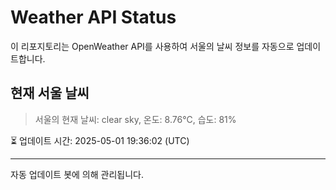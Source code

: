 
# Weather API Status

이 리포지토리는 OpenWeather API를 사용하여 서울의 날씨 정보를 자동으로 업데이트합니다.

## 현재 서울 날씨
> 서울의 현재 날씨: clear sky, 온도: 8.76°C, 습도: 81%

⏳ 업데이트 시간: 2025-05-01 19:36:02 (UTC)

---
자동 업데이트 봇에 의해 관리됩니다.
